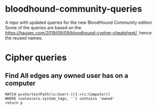 # bloodhound-community-queries
A repo with updated queries for the new BloodHound Community edition
Some of the queries are based on the https://hausec.com/2019/09/09/bloodhound-cypher-cheatsheet/, hence the reused names.

# Cipher queries
## Find All edges any owned user has on a computer
```cipher
MATCH p=shortestPath((u:User)-[r]->(c:Computer))
WHERE coalesce(u.system_tags, '') contains 'owned'
return p
```
